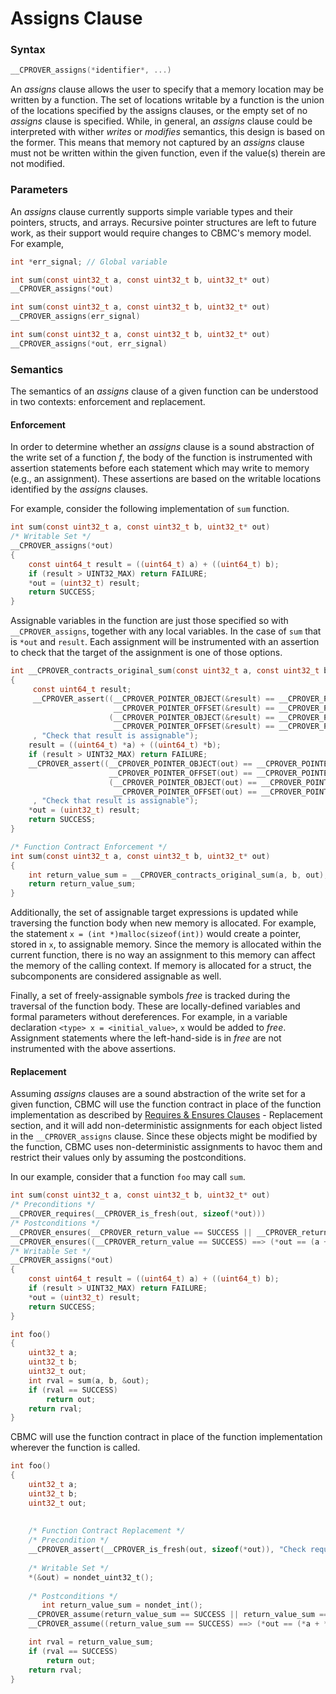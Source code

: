 # Assigns Clause

### Syntax

```c
__CPROVER_assigns(*identifier*, ...)
```

An _assigns_ clause allows the user to specify that a memory location may be written by a function. The set of locations writable by a function is the union of the locations specified by the assigns clauses, or the empty set of no _assigns_ clause is specified. While, in general, an _assigns_ clause could be interpreted with wither _writes_ or _modifies_ semantics, this
design is based on the former. This means that memory not captured by an
_assigns_ clause must not be written within the given function, even if the
value(s) therein are not modified.

### Parameters

An _assigns_ clause currently supports simple variable types and their pointers,
structs, and arrays.  Recursive pointer structures are left to future work, as
their support would require changes to CBMC's memory model. For example,

```c
int *err_signal; // Global variable

int sum(const uint32_t a, const uint32_t b, uint32_t* out)
__CPROVER_assigns(*out)

int sum(const uint32_t a, const uint32_t b, uint32_t* out)
__CPROVER_assigns(err_signal)

int sum(const uint32_t a, const uint32_t b, uint32_t* out)
__CPROVER_assigns(*out, err_signal)
```

### Semantics

The semantics of an _assigns_ clause of a given function can be understood
in two contexts: enforcement and replacement.

#### Enforcement

In order to determine whether an _assigns_ clause is a sound abstraction of
the write set of a function *f*, the body of the function is instrumented with
assertion statements before each statement which may write to memory (e.g., an
assignment).  These assertions are based on the writable locations identified by the _assigns_ clauses.

For example, consider the following implementation of `sum` function.

```c
int sum(const uint32_t a, const uint32_t b, uint32_t* out)
/* Writable Set */
__CPROVER_assigns(*out)
{
    const uint64_t result = ((uint64_t) a) + ((uint64_t) b);
    if (result > UINT32_MAX) return FAILURE;
    *out = (uint32_t) result;
    return SUCCESS;
}
```

Assignable variables in the function are just those specified so with
`__CPROVER_assigns`, together with any local variables.
In the case of `sum` that is `*out` and `result`.  Each assignment will be
instrumented with an assertion to check that the target of the assignment
is one of those options.

```c
int __CPROVER_contracts_original_sum(const uint32_t a, const uint32_t b, uint32_t* out)
{
	 const uint64_t result;
	 __CPROVER_assert((__CPROVER_POINTER_OBJECT(&result) == __CPROVER_POINTER_OBJECT(out)  &&
	                   __CPROVER_POINTER_OFFSET(&result) == __CPROVER_POINTER_OFFSET(out)) ||
	                  (__CPROVER_POINTER_OBJECT(&result) == __CPROVER_POINTER_OBJECT(&result)  &&
	                   __CPROVER_POINTER_OFFSET(&result) == __CPROVER_POINTER_OFFSET(&result))
	 , "Check that result is assignable");
    result = ((uint64_t) *a) + ((uint64_t) *b);
    if (result > UINT32_MAX) return FAILURE;
    __CPROVER_assert((__CPROVER_POINTER_OBJECT(out) == __CPROVER_POINTER_OBJECT(out)  &&
                      __CPROVER_POINTER_OFFSET(out) == __CPROVER_POINTER_OFFSET(out)) ||
	                  (__CPROVER_POINTER_OBJECT(out) == __CPROVER_POINTER_OBJECT(&result)  &&
	                   __CPROVER_POINTER_OFFSET(out) == __CPROVER_POINTER_OFFSET(&result))
	 , "Check that result is assignable");
    *out = (uint32_t) result;
    return SUCCESS;
}

/* Function Contract Enforcement */
int sum(const uint32_t a, const uint32_t b, uint32_t* out)
{
    int return_value_sum = __CPROVER_contracts_original_sum(a, b, out);
    return return_value_sum;
}
```

Additionally, the set of assignable target expressions is updated while
traversing the function body when new memory is allocated.  For example, the
statement `x = (int *)malloc(sizeof(int))` would create a pointer, stored in
`x`, to assignable memory. Since the memory is allocated within the current
function, there is no way an assignment to this memory can affect the memory of
the calling context.  If memory is allocated for a struct, the subcomponents are
considered assignable as well.

Finally, a set of freely-assignable symbols *free* is tracked during the
traversal of the function body. These are locally-defined variables and formal
parameters without dereferences.  For example, in a variable declaration `<type>
x = <initial_value>`, `x` would be added to *free*. Assignment statements where the left-hand-side is in *free* are not instrumented with the above assertions.

#### Replacement

Assuming _assigns_ clauses are a sound abstraction of the write set for
a given function, CBMC will use the function contract in place of the function
implementation as described by [Requires \& Ensures
Clauses](contracts-requires-and-ensures.md) - Replacement section, and it will add
non-deterministic assignments for each object listed in the `__CPROVER_assigns`
clause. Since these objects might be modified by the function, CBMC uses
non-deterministic assignments to havoc them and restrict their values only by
assuming the postconditions.

In our example, consider that a function `foo` may call `sum`.

```c
int sum(const uint32_t a, const uint32_t b, uint32_t* out)
/* Preconditions */
__CPROVER_requires(__CPROVER_is_fresh(out, sizeof(*out)))
/* Postconditions */
__CPROVER_ensures(__CPROVER_return_value == SUCCESS || __CPROVER_return_value == FAILURE)
__CPROVER_ensures((__CPROVER_return_value == SUCCESS) ==> (*out == (a + b)))
/* Writable Set */
__CPROVER_assigns(*out)
{
    const uint64_t result = ((uint64_t) a) + ((uint64_t) b);
    if (result > UINT32_MAX) return FAILURE;
    *out = (uint32_t) result;
    return SUCCESS;
}

int foo()
{
	uint32_t a;
	uint32_t b;
	uint32_t out;
	int rval = sum(a, b, &out);
	if (rval == SUCCESS) 
		return out;
	return rval;
}
```

CBMC will use the function contract in place of the function implementation
wherever the function is called.

```c
int foo()
{
	uint32_t a;
	uint32_t b;
	uint32_t out;
	
	
	/* Function Contract Replacement */
	/* Precondition */
	__CPROVER_assert(__CPROVER_is_fresh(out, sizeof(*out)), "Check requires clause");
	
	/* Writable Set */
	*(&out) = nondet_uint32_t();
	
	/* Postconditions */
       int return_value_sum = nondet_int();
	__CPROVER_assume(return_value_sum == SUCCESS || return_value_sum == FAILURE);
	__CPROVER_assume((return_value_sum == SUCCESS) ==> (*out == (*a + *b)));

	int rval = return_value_sum;
	if (rval == SUCCESS) 
		return out;
	return rval;
}
```
